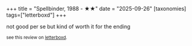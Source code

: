+++
title = "Spellbinder, 1988 - ★★"
date = "2025-09-26"
[taxonomies]
tags=["letterboxd"]
+++

not good per se but kind of worth it for the ending

<small>see this review on <a href="https://letterboxd.com/nonmodernist/film/spellbinder/">letterboxd</a>.</small>